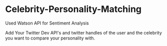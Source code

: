 # Celebrity-Personality-Matching
Used Watson API for Sentiment Analysis

Add Your Twitter Dev API's and twitter handles of the user and the celebrity you want to compare your personality with.
